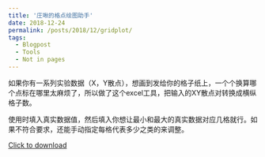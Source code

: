 ```yaml
---
title: '庄啾的格点绘图助手'
date: 2018-12-24
permalink: /posts/2018/12/gridplot/
tags:
  - Blogpost
  - Tools
  - Not in pages
---
```


如果你有一系列实验数据（X，Y散点），想画到发给你的格子纸上，一个个换算哪个点标在哪里太麻烦了，所以做了这个excel工具，把输入的XY散点对转换成横纵格子数。

使用时填入真实数据值，然后填入你想让最小和最大的真实数据对应几格就行。如果不符合要求，还能手动指定每格代表多少之类的来调整。

[Click to download](/files/blog/gridplot.xlsx)
